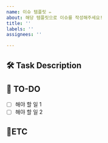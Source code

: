 ```yaml
---
name: 이슈 템플릿 ✏️
about: 해당 템플릿으로 이슈를 작성해주세요!
title: ''
labels: ''
assignees: ''

---
```


## 🛠 Task Description
<!-- 여기에 작업에 대한 설명을 작성 -->

## 📝 TO-DO
- [ ] 해야 할 일 1
- [ ] 해야 할 일 2

## 🔔ETC

